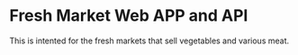 # Fresh Market Web APP and API
This is intented for the fresh markets that sell vegetables and various meat.
